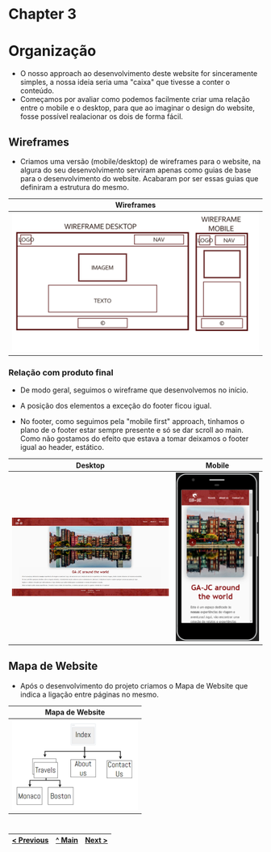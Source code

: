 # Chapter 3
# Organização

- O nosso approach ao desenvolvimento deste website for sinceramente simples, a nossa ideia seria uma "caixa" que tivesse a conter o conteúdo.
- Começamos por avaliar como podemos facilmente criar uma relação entre o mobile e o desktop, para que ao imaginar o design do website, fosse possível realacionar os dois de forma fácil.

## Wireframes

- Criamos uma versão (mobile/desktop) de wireframes para o website, na algura do seu desenvolvimento serviram apenas como guias de base para o desenvolvimento do website. Acabaram por ser essas guias que definiram a estrutura do mesmo.

| Wireframes |
|-------|
| <img src="docs-img/wireframes-red.png" alt="Wireframes" width="500" /> |

### Relação com produto final

- De modo geral, seguimos o wireframe que desenvolvemos no início.
- A posição dos elementos a exceção do footer ficou igual.

- No footer, como seguimos pela "mobile first" approach, tinhamos o plano de o footer estar sempre presente e só se dar scroll ao main. Como não gostamos do efeito que estava a tomar deixamos o footer igual ao header, estático.

| Desktop | Mobile |
|-------|-------|
| <img src="docs-img/index.png" alt="Desktop-index" width="600" /> | <img src="docs-img/mobile-index.png" alt="Mobile-index" width="300" /> |

## Mapa de Website

- Após o desenvolvimento do projeto criamos o Mapa de Website que indica a ligação entre páginas no mesmo.

| Mapa de Website |
|-------|
| <img src="docs-img/mapa-website.png" alt="Mapa de Website" width="250" /> |

#

| [< Previous](C2.md) | [^ Main](../README.md) | [Next >](C4.md) |
|:----------------------------------:|:----------------------------------:|:----------------------------------:|
